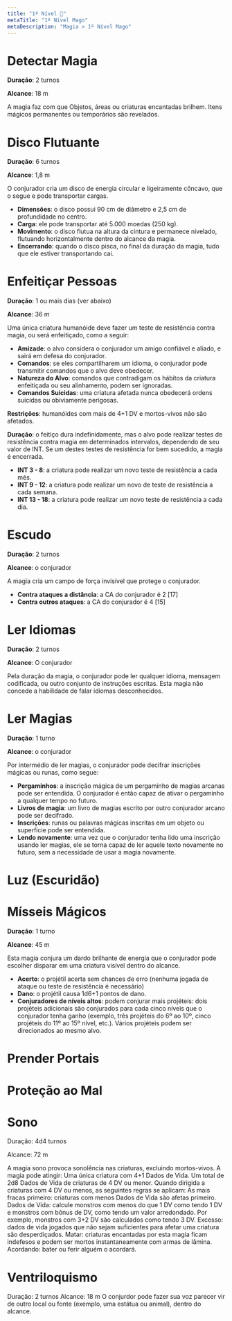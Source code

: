 ```yaml
---
title: "1º Nível 🔴"
metaTitle: "1º Nível Mago"
metaDescription: "Magia > 1º Nível Mago"
---
```


# Detectar Magia
**Duração**: 2 turnos

**Alcance**: 18 m

A magia faz com que Objetos, áreas ou criaturas encantadas brilhem. Itens mágicos permanentes ou temporários são revelados. 

# Disco Flutuante
**Duração**: 6 turnos

**Alcance**: 1,8 m

O conjurador cria um disco de energia circular e ligeiramente côncavo, que o segue e pode transportar cargas.

* **Dimensões**: o disco possui 90 cm de diâmetro e 2,5 cm de profundidade no centro.
* **Carga**: ele pode transportar até 5.000 moedas (250 kg).
* **Movimento**: o disco flutua na altura da cintura e permanece nivelado, flutuando horizontalmente dentro do alcance da magia.
* **Encerrando**: quando o disco pisca, no final da duração da magia, tudo que ele estiver transportando cai.

# Enfeitiçar Pessoas
**Duração**: 1 ou mais dias (ver abaixo)

**Alcance**: 36 m

Uma única criatura humanóide deve fazer um teste de resistência contra magia, ou será enfeitiçado, como a seguir:

* **Amizade**: o alvo considera o conjurador um amigo confiável e aliado, e sairá em defesa do conjurador.
* **Comandos**: se eles compartilharem um idioma, o conjurador pode transmitir comandos que o alvo deve obedecer.
* **Natureza do Alvo**: comandos que contradigam os hábitos da criatura enfeitiçada ou seu alinhamento, podem ser ignoradas.
* **Comandos Suicidas**: uma criatura afetada nunca obedecerá ordens suicídas ou obiviamente perigosas.

**Restrições**: humanóides com mais de 4+1 DV e mortos-vivos não são afetados.

**Duração**: o feitiço dura indefinidamente, mas o alvo pode realizar testes de resistência contra magia em determinados intervalos, dependendo de seu valor de INT. Se um destes testes de resistência for bem sucedido, a magia é encerrada.

* **INT 3 - 8**: a criatura pode realizar um novo teste de resistência a cada mês.
* **INT 9 - 12**: a criatura pode realizar um novo de teste de resistência a cada semana.
* **INT 13 - 18**: a criatura pode realizar um novo teste de resistência a cada dia.

# Escudo
**Duração**: 2 turnos

**Alcance**: o conjurador

A magia cria um campo de força invisível que protege o conjurador.

* **Contra ataques a distância**: a CA do conjurador é 2 [17]
* **Contra outros ataques**: a CA do conjurador é 4 [15]

# Ler Idiomas
**Duração**: 2 turnos

**Alcance**: O conjurador

Pela duração da magia, o conjurador pode ler qualquer idioma, mensagem codificada, ou outro conjunto de instruções escritas. Esta magia não concede a habilidade de falar idiomas desconhecidos.

# Ler Magias
**Duração**: 1 turno

**Alcance**: o conjurador

Por intermédio de ler magias, o conjurador pode decifrar inscrições mágicas ou runas, como segue:

* **Pergaminhos**: a inscrição mágica de um pergaminho de magias arcanas pode ser entendida. O conjurador é então capaz de ativar o pergaminho a qualquer tempo no futuro.
* **Livros de magia**: um livro de magias escrito por outro conjurador arcano pode ser decifrado.
* **Inscrições**: runas ou palavras mágicas inscritas em um objeto ou superfície pode ser entendida.
* **Lendo novamente**: uma vez que o conjurador tenha lido uma inscrição usando ler magias, ele se torna capaz de ler aquele texto novamente no futuro, sem a necessidade de usar a magia novamente.

# Luz (Escuridão)


# Mísseis Mágicos
**Duração**: 1 turno

**Alcance**: 45 m

Esta magia conjura um dardo brilhante de energia que o conjurador pode escolher disparar em uma criatura visível dentro do alcance.

* **Acerto**: o projétil acerta sem chances de erro (nenhuma jogada de ataque ou teste de resistência é necessário)
* **Dano**: o projétil causa 1d6+1 pontos de dano.
* **Conjuradores de níveis altos**: podem conjurar mais projéteis: dois projéteis adicionais são conjurados para cada cinco níveis que o conjurador tenha ganho (exemplo, três projéteis do 6º ao 10º, cinco projéteis do 11º ao 15º nível, etc.). Vários projéteis podem ser direcionados ao mesmo alvo.

# Prender Portais


# Proteção ao Mal

# Sono
Duração: 4d4 turnos

Alcance: 72 m

A magia sono provoca sonolência nas criaturas, excluindo mortos-vivos. A magia pode atingir:
Uma única criatura com 4+1 Dados de Vida.
Um total de 2d8 Dados de Vida de criaturas de 4 DV ou menor.
Quando dirigida a criaturas com 4 DV ou menos, as seguintes regras se aplicam:
As mais fracas primeiro: criaturas com menos Dados de Vida são afetas primeiro.
Dados de Vida: calcule monstros com menos do que 1 DV como tendo 1 DV e monstros com bônus de DV, como tendo um valor arredondado. Por exemplo, monstros com 3+2 DV são calculados como tendo 3 DV.
Excesso: dados de vida jogados que não sejam suficientes para afetar uma criatura são desperdiçados.
Matar: criaturas encantadas por esta magia ficam indefesos e podem ser mortos instantaneamente com armas de lâmina.
Acordando: bater ou ferir alguém o acordará.

# Ventriloquismo
Duração: 2 turnos
Alcance: 18 m
O conjurdor pode fazer sua voz parecer vir de outro local ou fonte (exemplo, uma estátua ou animal), dentro do alcance.
